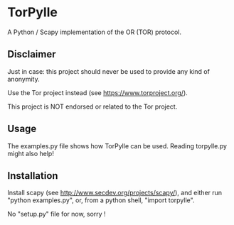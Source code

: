 TorPylle
========

A Python / Scapy implementation of the OR (TOR) protocol.

Disclaimer
--

Just in case: this project should never be used to provide any kind of
anonymity.

Use the Tor project instead (see https://www.torproject.org/).

This project is NOT endorsed or related to the Tor project.

Usage
--

The examples.py file shows how TorPylle can be used. Reading
torpylle.py might also help!

Installation
--

Install scapy (see http://www.secdev.org/projects/scapy/), and either
run "python examples.py", or, from a python shell, "import torpylle".

No "setup.py" file for now, sorry !

